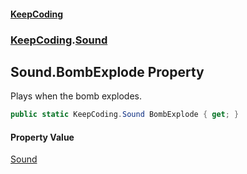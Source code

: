 #### [KeepCoding](index.md 'index')
### [KeepCoding](KeepCoding.md 'KeepCoding').[Sound](KeepCoding_Sound.md 'KeepCoding.Sound')
## Sound.BombExplode Property
Plays when the bomb explodes.  
```csharp
public static KeepCoding.Sound BombExplode { get; }
```
#### Property Value
[Sound](KeepCoding_Sound.md 'KeepCoding.Sound')
